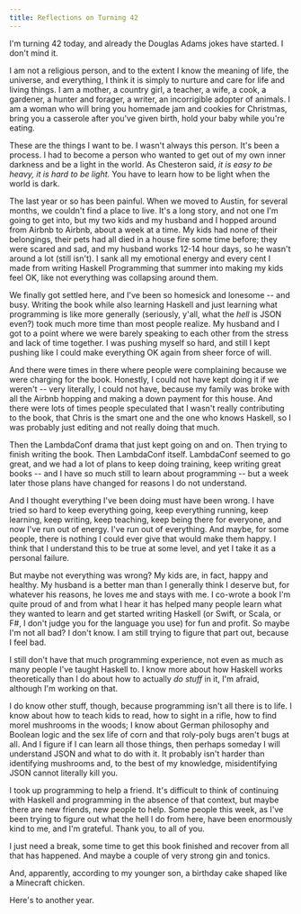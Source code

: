 ```yaml
---
title: Reflections on Turning 42
---
```


I'm turning 42 today, and already the Douglas Adams jokes have started. I don't mind it. 

I am not a religious person, and to the extent I know the meaning of life, the universe, and everything, I think it is simply to nurture and care for life and living things. I am a mother, a country girl, a teacher, a wife, a cook, a gardener, a hunter and forager, a writer, an incorrigible adopter of animals. I am a woman who will bring you homemade jam and cookies for Christmas, bring you a casserole after you've given birth, hold your baby while you're eating. 

These are the things I want to be. I wasn't always this person. It's been a process. I had to become a person who wanted to get out of my own inner darkness and be a light in the world. As Chesteron said, _it is easy to be heavy, it is hard to be light._ You have to learn how to be light when the world is dark. 

The last year or so has been painful. When we moved to Austin, for several months, we couldn't find a place to live. It's a long story, and not one I'm going to get into, but my two kids and my husband and I hopped around from Airbnb to Airbnb, about a week at a time. My kids had none of their belongings, their pets had all died in a house fire some time before; they were scared and sad, and my husband works 12-14 hour days, so he wasn't around a lot (still isn't). I sank all my emotional energy and every cent I made from writing Haskell Programming that summer into making my kids feel OK, like not everything was collapsing around them.

We finally got settled here, and I've been so homesick and lonesome -- and busy. Writing the book while also learning Haskell and just learning what programming is like more generally (seriously, y'all, what the _hell_ is JSON even?) took much more time than most people realize. My husband and I got to a point where we were barely speaking to each other from the stress and lack of time together. I was pushing myself so hard, and still I kept pushing like I could make everything OK again from sheer force of will.

And there were times in there where people were complaining because we were charging for the book. Honestly, I could not have kept doing it if we weren't -- very literally, I could not have, because my family was broke with all the Airbnb hopping and making a down payment for this house. And there were lots of times people speculated that I wasn't really contributing to the book, that Chris is the smart one and the one who knows Haskell, so I was probably just editing and not really doing that much. 

Then the LambdaConf drama that just kept going on and on. Then trying to finish writing the book. Then LambdaConf itself. LambdaConf seemed to go great, and we had a lot of plans to keep doing training, keep writing great books -- and I have so much still to learn about programming -- but a week later those plans have changed for reasons I do not understand. 

And I thought everything I've been doing must have been wrong. I have tried so hard to keep everything going, keep everything running, keep learning, keep writing, keep teaching, keep being there for everyone, and now I've run out of energy. I've run out of everything. And maybe, for some people, there is nothing I could ever give that would make them happy. I think that I understand this to be true at some level, and yet I take it as a personal failure.

But maybe not everything was wrong? My kids are, in fact, happy and healthy. My husband is a better man than I generally think I deserve but, for whatever his reasons, he loves me and stays with me. I co-wrote a book I'm quite proud of and from what I hear it has helped many people learn what they wanted to learn and get started writing Haskell (or Swift, or Scala, or F#, I don't judge you for the language you use) for fun and profit. So maybe I'm not all bad? I don't know. I am still trying to figure that part out, because I feel bad. 

I still don't have that much programming experience, not even as much as many people I've taught Haskell to. I know more about how Haskell works theoretically than I do about how to actually _do stuff_ in it, I'm afraid, although I'm working on that. 

I do know other stuff, though, because programming isn't all there is to life. I know about how to teach kids to read, how to sight in a rifle, how to find morel mushrooms in the woods; I know about German philosophy and Boolean logic and the sex life of corn and that roly-poly bugs aren't bugs at all. And I figure if I can learn all those things, then perhaps someday I will understand JSON and what to do with it. It probably isn't harder than identifying mushrooms and, to the best of my knowledge, misidentifying JSON cannot literally kill you.

I took up programming to help a friend. It's difficult to think of continuing with Haskell and programming in the absence of that context, but maybe there are new friends, new people to help. Some people this week, as I've been trying to figure out what the hell I do from here, have been enormously kind to me, and I'm grateful. Thank you, to all of you.

I just need a break, some time to get this book finished and recover from all that has happened. And maybe a couple of very strong gin and tonics.

And, apparently, according to my younger son, a birthday cake shaped like a Minecraft chicken.

Here's to another year.
